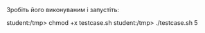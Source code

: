 Зробіть його виконуваним і запустіть:

student:/tmp> chmod +x testcase.sh 
student:/tmp> ./testcase.sh 5
